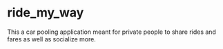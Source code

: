 # ride_my_way
This a car pooling application meant for private people to share rides and fares as well as socialize more.
